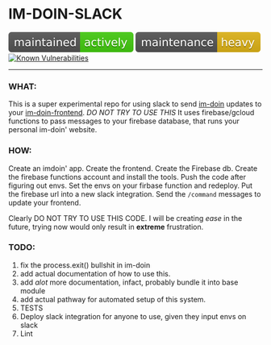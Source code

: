 # IM-DOIN-SLACK

[![Maintenance status](https://raw.githubusercontent.com/one19/project-status/master/cache/im-doin-slack/maintained.svg?sanitize=true)](https://github.com/one19/project-status) [![Very unstable code](https://raw.githubusercontent.com/one19/project-status/master/cache/im-doin-slack/maintenance.svg?sanitize=true)](https://github.com/one19/project-status) [![Known Vulnerabilities](https://snyk.io/test/github/one19/im-doin-slack/badge.svg?targetFile=functions%2Fpackage.json)](https://snyk.io/test/github/one19/im-doin-slack)


---
### WHAT:
This is a super experimental repo for using slack to send [im-doin](https://github.com/one19/im-doin) updates to your [im-doin-frontend](https://github.com/one19/im-doin-frontend).
*DO NOT TRY TO USE THIS*
It uses firebase/gcloud functions to pass messages to your firebase database, that runs your personal im-doin' website.

### HOW:
Create an imdoin' app. Create the frontend. Create the Firebase db. Create the firebase functions account and install the tools. Push the code after figuring out envs. Set the envs on your firbase function and redeploy. Put the firebase url into a new slack integration. Send the `/command` messages to update your frontend.

Clearly DO NOT TRY TO USE THIS CODE. I will be creating *ease* in the future, trying now would only result in **extreme** frustration.

### TODO:
1. fix the process.exit() bullshit in im-doin
2. add actual documentation of how to use this.
2. add *alot* more documentation, infact, probably bundle it into base module
3. add actual pathway for automated setup of this system.
4. TESTS
5. Deploy slack integration for anyone to use, given they input envs on slack
6. Lint
